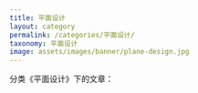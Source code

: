 ```yaml
---
title: 平面设计
layout: category
permalink: /categories/平面设计/
taxonomy: 平面设计
image: assets/images/banner/plane-design.jpg
---
```


分类《平面设计》下的文章：